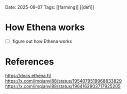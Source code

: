 Date: 2025-09-07
Tags: [[farming]] [[defi]]

# How Ethena works

- [ ] figure out how Ethena works



# References
https://docs.ethena.fi/
https://x.com/imqianyi88/status/1954079519968833829
https://x.com/imqianyi88/status/1964162903717925205
